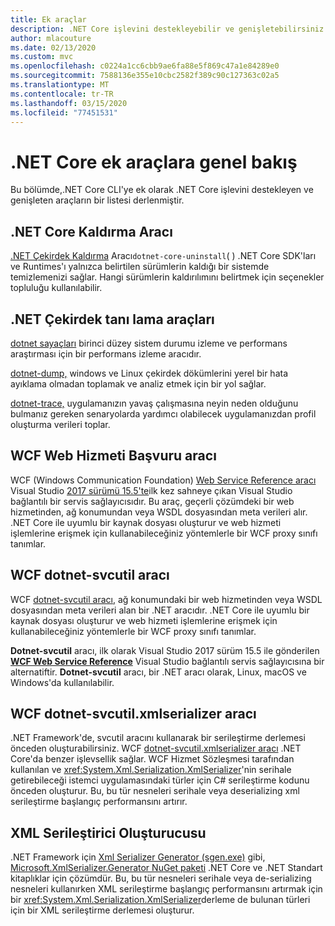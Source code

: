 ```yaml
---
title: Ek araçlar
description: .NET Core işlevini destekleyebilir ve genişletebilirsiniz ek araçlara genel bakış.
author: mlacouture
ms.date: 02/13/2020
ms.custom: mvc
ms.openlocfilehash: c0224a1cc6cbb9ae6fa88e5f869c47a1e84289e0
ms.sourcegitcommit: 7588136e355e10cbc2582f389c90c127363c02a5
ms.translationtype: MT
ms.contentlocale: tr-TR
ms.lasthandoff: 03/15/2020
ms.locfileid: "77451531"
---
```

# <a name="net-core-additional-tools-overview"></a>.NET Core ek araçlara genel bakış

Bu bölümde,.NET Core CLI'ye ek olarak .NET Core işlevini destekleyen ve genişleten araçların bir listesi derlenmiştir.

## <a name="net-core-uninstall-tool"></a>.NET Core Kaldırma Aracı

[.NET Çekirdek Kaldırma](https://github.com/dotnet/cli-lab/releases) Aracı`dotnet-core-uninstall`( ) .NET Core SDK'ları ve Runtimes'ı yalnızca belirtilen sürümlerin kaldığı bir sistemde temizlemenizi sağlar. Hangi sürümlerin kaldırılımını belirtmek için seçenekler topluluğu kullanılabilir.

## <a name="net-core-diagnostic-tools"></a>.NET Çekirdek tanı lama araçları

[dotnet sayaçları](../diagnostics/dotnet-counters.md) birinci düzey sistem durumu izleme ve performans araştırması için bir performans izleme aracıdır.

[dotnet-dump,](../diagnostics/dotnet-dump.md) windows ve Linux çekirdek dökümlerini yerel bir hata ayıklama olmadan toplamak ve analiz etmek için bir yol sağlar.

[dotnet-trace,](../diagnostics/dotnet-trace.md) uygulamanızın yavaş çalışmasına neyin neden olduğunu bulmanız gereken senaryolarda yardımcı olabilecek uygulamanızdan profil oluşturma verileri toplar.

## <a name="wcf-web-service-reference-tool"></a>WCF Web Hizmeti Başvuru aracı

WCF (Windows Communication Foundation) [Web Service Reference aracı](wcf-web-service-reference-guide.md) Visual Studio [2017 sürümü 15.5'te](/visualstudio/releasenotes/vs2017-relnotes-v15.5#WCFTools)ilk kez sahneye çıkan Visual Studio bağlantılı bir servis sağlayıcısıdır. Bu araç, geçerli çözümdeki bir web hizmetinden, ağ konumundan veya WSDL dosyasından meta verileri alır. .NET Core ile uyumlu bir kaynak dosyası oluşturur ve web hizmeti işlemlerine erişmek için kullanabileceğiniz yöntemlerle bir WCF proxy sınıfı tanımlar.

## <a name="wcf-dotnet-svcutil-tool"></a>WCF dotnet-svcutil aracı

WCF [dotnet-svcutil aracı,](dotnet-svcutil-guide.md) ağ konumundaki bir web hizmetinden veya WSDL dosyasından meta verileri alan bir .NET aracıdır. .NET Core ile uyumlu bir kaynak dosyası oluşturur ve web hizmeti işlemlerine erişmek için kullanabileceğiniz yöntemlerle bir WCF proxy sınıfı tanımlar.

**Dotnet-svcutil** aracı, ilk olarak Visual Studio 2017 sürüm 15.5 ile gönderilen [**WCF Web Service Reference**](wcf-web-service-reference-guide.md) Visual Studio bağlantılı servis sağlayıcısına bir alternatiftir. **Dotnet-svcutil** aracı, bir .NET aracı olarak, Linux, macOS ve Windows'da kullanılabilir.

## <a name="wcf-dotnet-svcutilxmlserializer-tool"></a>WCF dotnet-svcutil.xmlserializer aracı

.NET Framework'de, svcutil aracını kullanarak bir serileştirme derlemesi önceden oluşturabilirsiniz. WCF [dotnet-svcutil.xmlserializer aracı](dotnet-svcutil.xmlserializer-guide.md) .NET Core'da benzer işlevsellik sağlar. WCF Hizmet Sözleşmesi tarafından kullanılan ve <xref:System.Xml.Serialization.XmlSerializer>'nin serihale getirebileceği istemci uygulamasındaki türler için C# serileştirme kodunu önceden oluşturur. Bu, bu tür nesneleri serihale veya deserializing xml serileştirme başlangıç performansını artırır.

## <a name="xml-serializer-generator"></a>XML Serileştirici Oluşturucusu

.NET Framework için [Xml Serializer Generator (sgen.exe)](../../standard/serialization/xml-serializer-generator-tool-sgen-exe.md) gibi, [Microsoft.XmlSerializer.Generator NuGet paketi](https://www.nuget.org/packages/Microsoft.XmlSerializer.Generator) .NET Core ve .NET Standart kitaplıklar için çözümdür. Bu, bu tür nesneleri serihale veya de-serializing nesneleri kullanırken XML serileştirme başlangıç performansını artırmak için bir <xref:System.Xml.Serialization.XmlSerializer>derleme de bulunan türleri için bir XML serileştirme derlemesi oluşturur.

